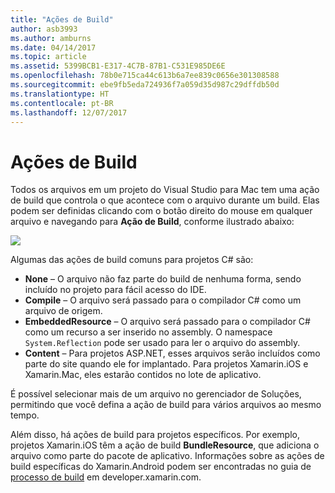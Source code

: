 ```yaml
---
title: "Ações de Build"
author: asb3993
ms.author: amburns
ms.date: 04/14/2017
ms.topic: article
ms.assetid: 5399BCB1-E317-4C7B-87B1-C531E985DE6E
ms.openlocfilehash: 78b0e715ca44c613b6a7ee839c0656e301308588
ms.sourcegitcommit: ebe9fb5eda724936f7a059d35d987c29dffdb50d
ms.translationtype: HT
ms.contentlocale: pt-BR
ms.lasthandoff: 12/07/2017
---
```

# <a name="build-actions"></a>Ações de Build 

Todos os arquivos em um projeto do Visual Studio para Mac tem uma ação de build que controla o que acontece com o arquivo durante um build. Elas podem ser definidas clicando com o botão direito do mouse em qualquer arquivo e navegando para **Ação de Build**, conforme ilustrado abaixo:

![](media/projects-and-solutions-image1.png)

Algumas das ações de build comuns para projetos C# são:

* **None** – O arquivo não faz parte do build de nenhuma forma, sendo incluído no projeto para fácil acesso do IDE.
* **Compile** – O arquivo será passado para o compilador C# como um arquivo de origem.
* **EmbeddedResource** – O arquivo será passado para o compilador C# como um recurso a ser inserido no assembly. O namespace `System.Reflection` pode ser usado para ler o arquivo do assembly.
* **Content** – Para projetos ASP.NET, esses arquivos serão incluídos como parte do site quando ele for implantado. Para projetos Xamarin.iOS e Xamarin.Mac, eles estarão contidos no lote de aplicativo.

É possível selecionar mais de um arquivo no gerenciador de Soluções, permitindo que você defina a ação de build para vários arquivos ao mesmo tempo.

Além disso, há ações de build para projetos específicos. Por exemplo, projetos Xamarin.iOS têm a ação de build **BundleResource**, que adiciona o arquivo como parte do pacote de aplicativo. Informações sobre as ações de build específicas do Xamarin.Android podem ser encontradas no guia de [processo de build](https://developer.xamarin.com/guides/android/under_the_hood/build_process/#Build_Actions) em developer.xamarin.com.